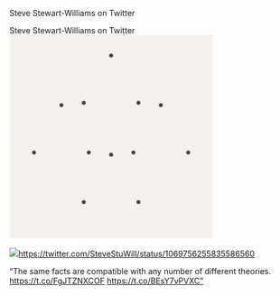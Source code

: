 Steve Stewart-Williams on Twitter

Steve Stewart-Williams on Twitter
![](../_resources/960a60dfeb7c849a7513e82b79134f3a.png)

![](../_resources/8940b31cce874aad9652fd43eb4ea90b.png)https://twitter.com/SteveStuWill/status/1069756255835586560

“The same facts are compatible with any number of different theories. https://t.co/FgJTZNXCOF https://t.co/BEsY7vPVXC”
